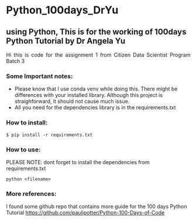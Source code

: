 # Python_100days_DrYu

## using Python, This is for the working of 100days Python Tutorial by Dr Angela Yu

<p align="justify"> Hi this is code for the assignment 1 from Citizen Data Scientist Program Batch 3

### Some Important notes:

- Please know that I use conda venv while doing this. There might be differences with your installed library. Although this project is straighforward, it should not cause much issue.
- All you need for the dependencies library is in the requirements.txt

### How to install:

```
$ pip install -r requirements.txt
```

### How to use:

PLEASE NOTE: dont forget to install the dependencies from requirements.txt

```
python <filename>
```

### More references:
I found some github repo that contains more guide for the 100 days Python Tutorial
https://github.com/paulipotter/Python-100-Days-of-Code
